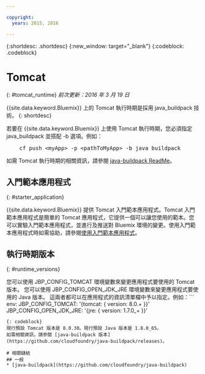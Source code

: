 ```yaml
---

copyright:
  years: 2015, 2016

---
```


{:shortdesc: .shortdesc}
{:new_window: target="_blank"}
{:codeblock: .codeblock}


# Tomcat
{: #tomcat_runtime}
*前次更新：2016 年 3 月 19 日*

{{site.data.keyword.Bluemix}} 上的 Tomcat 執行時期是採用 java_buildpack 技術。
{: shortdesc}

若要在 {{site.data.keyword.Bluemix}} 上使用 Tomcat 執行時期，您必須指定 java_buildpack 並搭配 -b 選項。例如：
<pre>
    cf push &lt;myApp&gt; -p &lt;pathToMyApp&gt; -b java_buildpack
</pre>

如需 Tomcat 執行時期的相關資訊，請參閱
[java-buildpack ReadMe](https://github.com/cloudfoundry/java-buildpack/blob/master/README.md)。

## 入門範本應用程式
{: #starter_application}

{{site.data.keyword.Bluemix}} 提供 Tomcat 入門範本應用程式。Tomcat 入門範本應用程式是簡單的 Tomcat 應用程式，它提供一個可以讓您使用的範本。您可以實驗入門範本應用程式，並進行及推送對 Bluemix 環境的變更。使用入門範本應用程式時如需協助，請參閱[使用入門範本應用程式](../../cfapps/starter_app_usage.html)。

## 執行時期版本
{: #runtime_versions}

您可以使用 JBP_CONFIG_TOMCAT 環境變數來變更應用程式要使用的 Tomcat 版本。
您可以使用 JBP_CONFIG_OPEN_JDK_JRE 環境變數來變更應用程式要使用的 Java 版本。
這兩者都可以在應用程式的資訊清單檔中予以指定。例如：```
    env:
        JBP_CONFIG_TOMCAT: '{tomcat: { version: 8.0.+ }}'
        JBP_CONFIG_OPEN_JDK_JRE: '{jre: { version: 1.7.0_+ }}'
```
{: codeblock}
現行預設 Tomcat 版本是 8.0.30。現行預設 Java 版本是 1.8.0_65。
如需相關資訊，請參閱 [java-buildpack 版本](https://github.com/cloudfoundry/java-buildpack/releases)。

# 相關鏈結
## 一般
* [java-buildpack](https://github.com/cloudfoundry/java-buildpack)
